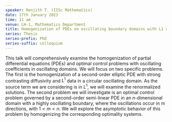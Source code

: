 ```yaml
---
speaker: Renjith T. (IISc Mathematics)
date: 17th January 2023
time: 11 am
venue: LH-1, Mathematics Department
title: Homogenization of PDEs on oscillating boundary domains with L1 data and Optimal control problems
series: Thesis
series-prefix: PhD
series-suffix: colloquium
---
```


This talk will comprehensively examine the homogenization of partial differential equations (PDEs) and optimal
control problems with oscillating coefficients in oscillating domains. We will focus on two specific problems.
The first is the homogenization of a second-order elliptic PDE with strong contrasting diffusivity and $L^1$
data in a circular oscillating domain. As the source term we are considering is in $L^1$, we will examine the
renormalized solutions. The second problem we will investigate is an optimal control problem governed by a
second-order semi-linear PDE in an $n$-dimensional domain with a highly oscillating boundary, where the
oscillations occur in m directions, with $1<m<n$. We will explore the asymptotic behavior of this problem by
homogenizing the corresponding optimality systems.
